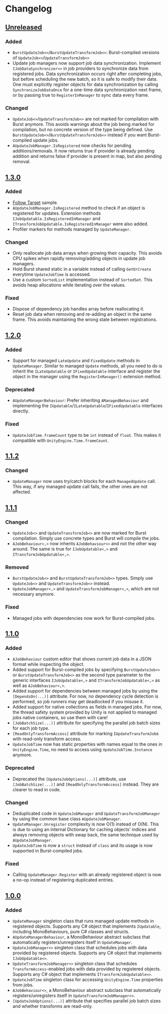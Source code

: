 # Changelog
## [Unreleased](https://github.com/gilzoide/unity-update-manager/compare/1.3.0...HEAD)
### Added
- `BurstUpdateJob<>`/`BurstUpdateTransformJob<>`: Burst-compiled versions of `UpdateJob<>`/`UpdateTransformJob<>`
- Update job managers now support job data synchronization.
  Implement `IJobDataSynchronizer<>` in job providers to synchronize data from registered jobs.
  Data synchronization occurs right after completing jobs, but before scheduling the new batch, so it is safe to modify their data.
  One must explicitly register objects for data synchronization by calling `SynchronizeJobDataOnce` for a one-time data synchronization next frame, or by passing true to `RegisterInManager` to sync data every frame.

### Changed
- `UpdateJob<>`/`UpdateTransformJob<>` are not marked for compilation with Burst anymore.
  This avoids warnings about the job being marked for compilation, but no concrete version of the type being defined.
  Use `BurstUpdateJob<>`/`BurstUpdateTransformJob<>` instead if you want Burst-compiled update jobs.
- `AUpdateJobManager.IsRegistered` now checks for pending additions/removals.
  It now returns true if provider is already pending addition and returns false if provider is present in map, but also pending removal.


## [1.3.0](https://github.com/gilzoide/unity-update-manager/releases/tag/1.3.0)
### Added
- [Follow Target](Samples~/FollowTarget) sample.
- `AUpdateJobManager.IsRegistered` method to check if an object is registered for updates.
  Extension methods `IJobUpdatable.IsRegisteredInManager` and `ITransformJobUpdatable.IsRegisteredInManager` were also added.
- Profiler markers for methods managed by `UpdateManager`.

### Changed
- Only reallocate job data arrays when growing their capacity.
  This avoids CPU spikes when rapidly removing/adding objects in update job managers.
- Hold Burst shared static in a variable instead of calling `GetOrCreate` everytime `UpdateJobTime` is accessed.
- Use a custom `SortedList` implementation instead of `SortedSet`.
  This avoids heap allocations while iterating over the values.

### Fixed
- Dispose of dependency job handles array before reallocating it.
- Reset job data when removing and re-adding an object in the same frame.
  This avoids maintaining the wrong state between registrations.


## [1.2.0](https://github.com/gilzoide/unity-update-manager/releases/tag/1.2.0)
### Added
- Support for managed `LateUpdate` and `FixedUpdate` methods in `UpdateManager`.
  Similar to managed `Update` methods, all you need to do is inherit the `ILateUpdatable` or `IFixedUpdatable` interface and register the object in the manager using the `RegisterInManager()` extension method.

### Deprecated
- `AUpdateManagerBehaviour`: Prefer inheriting `AManagedBehaviour` and implementing the `IUpdatable`/`ILateUpdatable`/`IFixedUpdatable` interfaces directly.

### Fixed
- `UpdateJobTime.frameCount` type to be `int` instead of `float`.
  This makes it compatible with `UnityEngine.Time.frameCount`.


## [1.1.2](https://github.com/gilzoide/unity-update-manager/releases/tag/1.1.2)
### Changed
- `UpdateManager` now uses try/catch blocks for each `ManagedUpdate` call.
  This way, if any managed update call fails, the other ones are not affected.


## [1.1.1](https://github.com/gilzoide/unity-update-manager/releases/tag/1.1.1)
### Changed
- `UpdateJob<>` and `UpdateTransformJob<>` are now marked for Burst compilation.
  Simply use concrete types and Burst will compile the jobs.
- `AJobBehaviour<,>` now inherits `AJobBehaviour<>` and not the other way around.
  The same is true for `IJobUpdatable<,>` and `ITransformJobUpdatable<,>`.

### Removed
- `BurstUpdateJob<>` and `BurstUpdateTransformJob<>` types.
  Simply use `UpdateJob<>` and `UpdateTransformJob<>` instead.
- `UpdateJobManager<,>` and `UpdateTransformJobManager<,>`, which are not necessary anymore.

### Fixed
- Managed jobs with dependencies now work for Burst-compiled jobs.


## [1.1.0](https://github.com/gilzoide/unity-update-manager/releases/tag/1.1.0)
### Added
- `AJobBehaviour` custom editor that shows current job data in a JSON format while inspecting the object.
- Added support for Burst-compiled jobs by specifying `BurstUpdateJob<>` or `BurstUpdateTransformJob<>` as the second type parameter to the generic interfaces `IJobUpdatable<,>` and `ITransformJobUpdatable<,>` as well as `AJobBehaviour<,>`.
- Added support for dependencies between managed jobs by using the `[DependsOn(...)]` attribute.
  For now, no dependency cycle detection is performed, so job runners may get deadlocked if you misuse it.
- Added support for native collections as fields in managed jobs.
  For now, the thread safety system provided by Unity is not applied to managed jobs native containers, so use them with care!
- `[JobBatchSize(...)]` attribute for specifying the parallel job batch sizes for each job type.
- `[ReadOnlyTransformAccess]` attribute for marking `IUpdateTransformJob`s with read-only transform access.
- `UpdateJobTime` now has static properties with names equal to the ones in `UnityEngine.Time`, no need to access using `UpdateJobTime.Instance` anymore.

### Deprecated
- Deprecated the `[UpdateJobOptions(...)]` attribute, use `[JobBatchSize(...)]` and `[ReadOnlyTransformAccess]` instead.
  They are clearer to read in code.

### Changed
- Deduplicated code in `UpdateJobManager` and `UpdateTransformJobManager` by using the common base class `AUpdateJobManager`.
- `UpdateManager.Unregister` complexity is now O(1) instead of O(N).
  This is due to using an internal Dictionary for caching objects' indices and always removing objects with swap back, the same technique used by `AUpdateJobManager`.
- `UpdateJobTime` is now a `struct` instead of `class` and its usage is now supported in Burst-compiled jobs.

### Fixed
- Calling `UpdateManager.Register` with an already registered object is now a no-op instead of registering duplicated entries.


## [1.0.0](https://github.com/gilzoide/unity-update-manager/releases/tag/1.0.0)
### Added
- `UpdateManager` singleton class that runs managed update methods in registered objects.
  Supports any C# object that implements `IUpdatable`, including MonoBehaviours, pure C# classes and structs.
- `AUpdateManagerBehaviour`, a MonoBehaviour abstract subclass that automatically registers/unregisters itself in `UpdateManager`.
- `UpdateJobManager<>` singleton class that schedules jobs with data provided by registered objects.
  Supports any C# object that implements `IJobUpdatable<>`.
- `UpdateTransformJobManager<>` singleton class that schedules `TransformAccess`-enabled jobs with data provided by registered objects.
  Supports any C# object that implements `ITransformJobUpdatable<>`.
- `UpdateJobTime` singleton class for accessing `UnityEngine.Time` properties from jobs.
- `AJobBehaviour<>`, a MonoBehaviour abstract subclass that automatically registers/unregisters itself in `UpdateTransformJobManager<>`.
- `[UpdateJobOptions(...)]` attribute that specifies parallel job batch sizes and whether transforms are read-only.